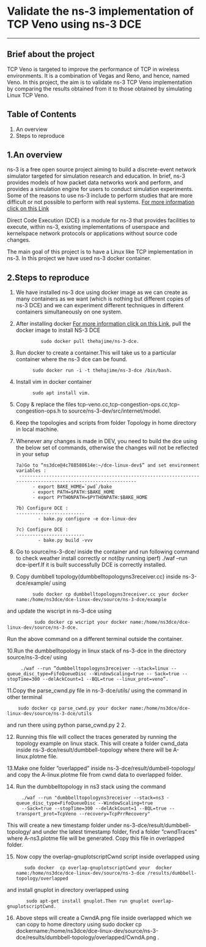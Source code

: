 #  Validate the ns-3 implementation of TCP Veno using ns-3 DCE
--------------------

Brief about the project
------------------------
TCP Veno is  targeted to improve the performance of TCP in wireless
environments. It is a combination of Vegas and Reno, and hence, named Veno. In this
project, the aim is to validate ns-3 TCP Veno implementation by comparing the results
obtained from it to those obtained by simulating Linux TCP Veno.

Table of Contents
---------------------
1. An overview
2. Steps to reproduce

1.An overview
----------------
ns-3 is a free open source project aiming to build a discrete-event
network simulator targeted for simulation research and education.
In brief, ns-3 provides models of how packet data networks work and perform, 
and provides a simulation engine for users to conduct simulation experiments. 
Some of the reasons to use ns-3 include to perform studies that are more difficult 
or not possible to perform with real systems.
[For more information click on this Link](http://www.nsnam.org)

Direct Code Execution (DCE) is a module for ns-3 that provides facilities to execute,
within ns-3, existing implementations of userspace and kernelspace network protocols or 
applications without source code changes.

The main goal of this project is to have a Linux like TCP implementation in ns-3.
In this project we have used ns-3 docker container.

               
 2.Steps to reproduce
 -------------------------------------------------------------
1. We have installed ns-3 dce using docker image as we can create as many containers as we want (which is nothing but different copies of ns-3 DCE) and we can experiment different techniques in different containers simultaneously on one system.

2. After installing docker [For more information click on this Link](https://docs.docker.com/engine/install/ubuntu/), pull the docker image to install NS-3 DCE 

                sudo docker pull thehajime/ns-3-dce.

3. Run docker to create a container.This will take us to a particular container where the ns-3 dce can be found.

             sudo docker run -i -t thehajime/ns-3-dce /bin/bash.

4. Install vim in docker container 

             sudo apt install vim.

5. Copy & replace the files  tcp-veno.cc,tcp-congestion-ops.cc,tcp-congestion-ops.h to source/ns-3-dev/src/internet/model.

6. Keep the topologies and scripts from folder Topology in home directory in local machine.

7. Whenever any changes is made in DEV, you need to build the dce using the below set of commands, otherwise the changes will not be reflected in your setup
       
       7a)Go to “ns3dce@4c788588614e:~/dce-linux-dev$” and set environment variables :
        --------------------------------------------------------------------------------------------------------------
             - export BAKE_HOME=`pwd`/bake
             - export PATH=$PATH:$BAKE_HOME
             - export PYTHONPATH=$PYTHONPATH:$BAKE_HOME
       
       7b) Configure DCE :
       -------------------------
               - bake.py configure -e dce-linux-dev
       
       7c) Configure DCE :
       -------------------------   
               - bake.py build -vvv

8. Go to source/ns-3-dce/  inside the container and run following command to check weather install correctly or not(by running iperf) ./waf –run dce-iperf.If it is built successfully DCE is correctly installed.
9. Copy dumbbell topology(dumbbelltopologyns3receiver.cc) inside ns-3-dce/example/ using

             sudo docker cp dumbbelltopologyns3receiver.cc your docker name:/home/ns3dce/dce-linux-dev/source/ns-3-dce/example

and update the wscript in ns-3-dce using 

              sudo docker cp wscript your docker name:/home/ns3dce/dce-linux-dev/source/ns-3-dce.

Run the above command on a different terminal outside the container.

 
 10.Run the dumbbelltopology in linux stack of ns-3-dce in the directory source/ns-3-dce/  using
 
         ./waf --run ”dumbbelltopologyns3receiver --stack=linux --queue_disc_type=FifoQueueDisc --WindowScaling=true -- Sack=true --stopTime=300 --delAckCount=1 --BQL=true --linux_prot=veno”. 

11.Copy the parse_cwnd.py file in ns-3-dce/utils/ using the  command in other terminal

        sudo docker cp parse_cwnd.py your docker name:/home/ns3dce/dce-linux-dev/source/ns-3-dce/utils 

and run there using  python parse_cwnd.py 2 2.

12. Running this file will collect the traces generated by running the topology example on linux stack. This will create a   folder cwnd_data inside ns-3-dce/result/dumbbell-topology where there will be A-linux.plotme file.
 
13.Make one folder ”overlapped” inside ns-3-dce/result/dumbell-topology/ and copy the  A-linux.plotme file from cwnd data to overlapped folder.
 
14. Run the dumbbelltopology in ns3 stack using the command

          ./waf --run "dumbbelltopologyns3receiver --stack=ns3 -queue_disc_type=FifoQueueDisc --WindowScaling=true 
          --Sack=true --stopTime=300 --delAckCount=1 --BQL=true --transport_prot=TcpVeno --recovery=TcpPrrRecovery"
          
           
This will create a new timestamp folder under ns-3-dce/result/dumbbell-topology/ and under  the latest timestamp folder, find a folder ”cwndTraces” where A-ns3.plotme file will be generated. Copy this file in overlapped folder.
          
15. Now copy the overlap-gnuplotscriptCwnd script inside overlapped using 

           sudo docker  cp overlap-gnuplotscriptCwnd your  docker name:/home/ns3dce/dce-linux-dev/source/ns-3-dce /results/dumbbell-topology/overlapped 

and install gnuplot in directory overlapped using 

           sudo apt-get install gnuplot.Then run gnuplot overlap-gnuplotscriptCwnd.
 
16. Above steps will create a CwndA.png file inside overlapped which we can copy to home directory
        using sudo docker cp dockername:/home/ns3dce/dce-linux-dev/source/ns-3-dce/results/dumbbell-topology/overlapped/CwndA.png .
         
               
               
